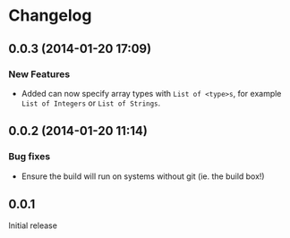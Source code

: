 # Changelog

## 0.0.3 (2014-01-20 17:09)

### New Features

* Added can now specify array types with `List of <type>s`, for example `List of Integers` or `List of Strings`.

## 0.0.2 (2014-01-20 11:14)

### Bug fixes

* Ensure the build will run on systems without git (ie. the build box!)

## 0.0.1

Initial release